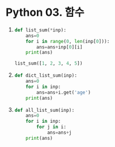 # Python 03. 함수

1. ```python
   def list_sum(*inp):
       ans=0
       for i in range(0, len(inp[0])):
           ans=ans+inp[0][i]
       print(ans)
   
   list_sum([1, 2, 3, 4, 5])
   ```

2. ```python
   def dict_list_sum(inp):
       ans=0
       for i in inp:
           ans=ans+i.get('age')
       print(ans)
   ```

3. ```python
   def all_list_sum(inp):
       ans=0
       for i in inp:
           for j in i:
               ans=ans+j
       print(ans)
   ```

   